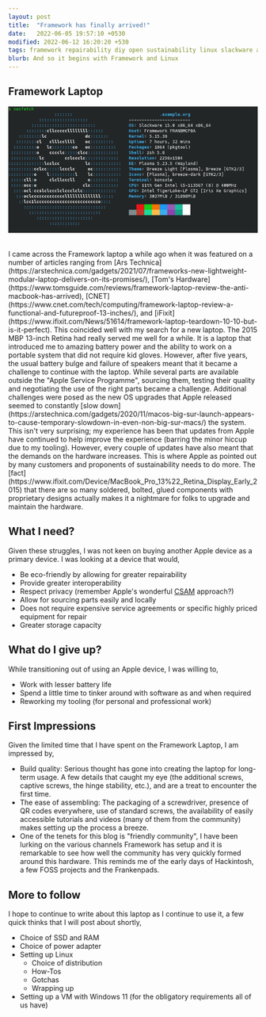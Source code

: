 ```yaml
---
layout: post
title:  "Framework has finally arrived!"
date:   2022-06-05 19:57:10 +0530
modified: 2022-06-12 16:20:20 +530
tags: framework repairability diy open sustainability linux slackware apple
blurb: And so it begins with Framework and Linux
---
```


## Framework Laptop

![](/images/Slack_FW_5uie1.png)

<br/>
I came across the Framework laptop a while ago when it was featured on
a number of articles ranging from  [Ars
Technica](https://arstechnica.com/gadgets/2021/07/frameworks-new-lightweight-modular-laptop-delivers-on-its-promises/),
[Tom's
Hardware](https://www.tomsguide.com/reviews/framework-laptop-review-the-anti-macbook-has-arrived),
[CNET](https://www.cnet.com/tech/computing/framework-laptop-review-a-functional-and-futureproof-13-inches/),
and
[iFixit](https://www.ifixit.com/News/51614/framework-laptop-teardown-10-10-but-is-it-perfect). This
coincided well with my search for a new laptop. The 2015 MBP 13-inch
Retina had really served me well for a while. It is a laptop that
introduced me to amazing battery power and the ability to work on a
portable system that did not require kid gloves. However, after five
years, the usual battery bulge and failure of speakers meant that it
became a challenge to continue with the laptop. While several
parts are available outside the "Apple Service Programme", sourcing
them, testing their quality and negotiating the use of the right parts
became a challenge. Additional challenges were posed as the new OS
upgrades that Apple released seemed to constantly [slow down](https://arstechnica.com/gadgets/2020/11/macos-big-sur-launch-appears-to-cause-temporary-slowdown-in-even-non-big-sur-macs/) the
system. This isn't very surprising; my experience has been
that updates from Apple have continued to help improve the experience
(barring the minor hiccup due to my tooling). However, every couple of
updates have also meant that the demands on the hardware
increases. This is where Apple as pointed out by many customers and
proponents of sustainability needs to do more. The [fact](https://www.ifixit.com/Device/MacBook_Pro_13%22_Retina_Display_Early_2015) that there are
so many soldered, bolted, glued components with proprietary designs
actually makes it a nightmare for folks to upgrade and maintain the
hardware.

## What I need?

Given these struggles, I was not keen on buying another Apple device
as a primary device. I was looking at a device that would,
* Be eco-friendly by allowing for greater repairability
* Provide greater interoperability
* Respect privacy (remember Apple's wonderful
  [CSAM](https://www.forbes.com/sites/gordonkelly/2021/08/24/apple-iphone-warning-ios-15-csam-privacy-upggrade-ios-macos-ipados-security/)
  approach?)
* Allow for sourcing parts easily and locally
* Does not require expensive service agreements or specific highly
  priced equipment for repair
* Greater storage capacity

## What do I give up?

While transitioning out of using an Apple device, I was willing to,
* Work with lesser battery life
* Spend a little time to tinker around with software as and when
  required
* Reworking my tooling (for personal and professional work)

## First Impressions

Given the limited time that I have spent on the
Framework Laptop, I am impressed by,
* Build quality: Serious thought has gone into creating the laptop for
  long-term usage. A few details that caught my eye (the additional screws,
  captive screws, the hinge stability, etc.), and are a treat to encounter
  the first time.
* The ease of assembling: The packaging of a screwdriver, presence of
  QR codes everywhere, use of standard screws, the availability of
  easily accessible tutorials and videos (many of them from the
  community) makes setting up the process a breeze.
* One of the tenets for this blog is "friendly community", I have been
  lurking on the various channels Framework has setup and it is
  remarkable to see how well the community has very quickly formed
  around this hardware. This reminds me of the early days of
  Hackintosh, a few FOSS projects and the Frankenpads.


## More to follow

I hope to continue to write about this laptop as I continue to use it,
a few quick thinks that I will post about shortly,
* Choice of SSD and RAM
* Choice of power adapter
* Setting up Linux
  * Choice of distribution
  * How-Tos
  * Gotchas
  * Wrapping up
* Setting up a VM with Windows 11 (for the obligatory requirements all
  of us have)
